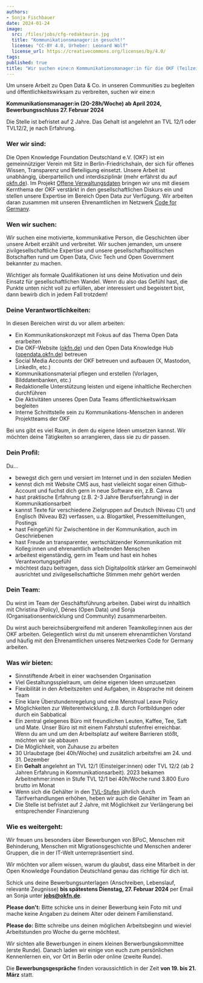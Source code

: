 ```yaml
---
authors:
- Sonja Fischbauer
date: 2024-01-24
image:
  src: /files/jobs/cfg-redakteurin.jpg
  title: "Kommunikationsmanager:in gesucht!"
  license: "CC-BY 4.0, Urheber: Leonard Wolf"
  license_url: https://creativecommons.org/licenses/by/4.0/
tags:
published: true
title: "Wir suchen eine:n Kommunikationsmanager:in für die OKF (Teilzeit, 20-28h/Woche)"
---
```


Um unsere Arbeit zu Open Data & Co. in unseren Communities zu begleiten und öffentlichkeitswirksam zu verbreiten, suchen wir eine:n

**Kommunikationsmanager:in (20-28h/Woche) ab April 2024, Bewerbungsschluss 27. Februar 2024** 

Die Stelle ist befristet auf 2 Jahre. Das Gehalt ist angelehnt an TVL 12/1 oder TVL12/2, je nach Erfahrung.

### Wer wir sind:
Die Open Knowledge Foundation Deutschland e.V. (OKF) ist ein gemeinnütziger Verein mit Sitz in Berlin-Friedrichshain, der sich für offenes Wissen, Transparenz und Beteiligung einsetzt. Unsere Arbeit ist unabhängig, überparteilich und interdisziplinär (mehr erfährst du auf [okfn.de](https://okfn.de)). Im Projekt [Offene Verwaltungsdaten](https://okfn.de/projekte/opendata/) bringen wir uns mit diesem Kernthema der OKF verstärkt in den gesellschaftlichen Diskurs ein und stellen unsere Expertise im Bereich Open Data zur Verfügung. Wir arbeiten daran zusammen mit unseren Ehrenamtlichen im Netzwerk [Code for Germany](https://codefor.de). 

### Wen wir suchen:
Wir suchen eine motivierte, kommunikative Person, die Geschichten über unsere Arbeit erzählt und verbreitet. Wir suchen jemanden, um unsere zivilgesellschaftliche Expertise und unsere gesellschaftspolitischen Botschaften rund um Open Data, Civic Tech und Open Government bekannter zu machen. 

Wichtiger als formale Qualifikationen ist uns deine Motivation und dein Einsatz für gesellschaftlichen Wandel. Wenn du also das Gefühl hast, die Punkte unten nicht voll  zu erfüllen, aber interessiert und begeistert bist, dann bewirb dich in jedem Fall trotzdem!

### Deine Verantwortlichkeiten:
In diesen Bereichen wirst du vor allem arbeiten:
* Ein Kommunikationskonzept mit Fokus auf das Thema Open Data erarbeiten
* Die OKF-Website ([okfn.de](https://okfn.de)) und den Open Data Knowledge Hub ([opendata.okfn.de](https://opendata.okfn.de)) betreuen
* Social Media Accounts der OKF betreuen und aufbauen (X, Mastodon, LinkedIn, etc.)
* Kommunikationsmaterial pflegen und erstellen (Vorlagen, Bilddatenbanken, etc.)
* Redaktionelle Unterstützung leisten und eigene inhaltliche Recherchen durchführen
* Die Aktivitäten unseres Open Data Teams öffentlichkeitswirksam begleiten
* Interne Schnittstelle sein zu Kommunikations-Menschen in anderen Projektteams der OKF

Bei uns gibt es viel Raum, in dem du eigene Ideen umsetzen kannst. Wir möchten deine Tätigkeiten so arrangieren, dass sie zu dir passen. 



### Dein Profil:
Du…
* bewegst dich gern und versiert im Internet und in den sozialen Medien
* kennst dich mit Website CMS aus, hast vielleicht sogar einen Github-Account und fuchst dich gern in neue Software ein, z.B. Canva
* hast praktische Erfahrung (z.B. 2-3 Jahre Berufserfahrung) in der Kommunikationsarbeit 
* kannst Texte für verschiedene Zielgruppen auf Deutsch (Niveau C1) und Englisch (Niveau B2) verfassen, u.a. Blogartikel, Pressemitteilungen, Postings
* hast Feingefühl für Zwischentöne in der Kommunikation, auch im Geschriebenen  
* hast Freude an transparenter, wertschätzender Kommunikation mit Kolleg:innen und ehrenamtlich arbeitenden Menschen
* arbeitest eigenständig, gern im Team und hast ein hohes Verantwortungsgefühl
* möchtest dazu beitragen, dass sich Digitalpolitik stärker am Gemeinwohl ausrichtet und zivilgesellschaftliche Stimmen mehr gehört werden


### Dein Team:
Du wirst im Team der Geschäftsführung arbeiten. Dabei wirst du inhaltlich mit Christina (Policy), Dénes (Open Data) und Sonja (Organisationsentwicklung und Community) zusammenarbeiten. 

Du wirst auch bereichsübergreifend mit anderen Teamkolleg:innen aus der OKF arbeiten. Gelegentlich wirst du mit unserem ehrenamtlichen Vorstand und häufig mit den Ehrenamtlichen unseres Netzwerkes Code for Germany arbeiten. 


### Was wir bieten:
* Sinnstiftende Arbeit in einer wachsenden Organisation
* Viel Gestaltungsspielraum, um deine eigenen Ideen umzusetzen
* Flexibilität in den Arbeitszeiten und Aufgaben, in Absprache mit deinem Team
* Eine klare Überstundenregelung und eine Menstrual Leave Policy 
* Möglichkeiten zur Weiterentwicklung, z.B. durch Fortbildungen oder durch ein Sabbatical
* Ein zentral gelegenes Büro mit freundlichen Leuten, Kaffee, Tee, Saft und Mate. Unser Büro ist mit einem Fahrstuhl stufenfrei erreichbar. Wenn du am und um den Arbeitsplatz auf weitere Barrieren stößt, möchten wir sie abbauen
* Die Möglichkeit, von Zuhause zu arbeiten
* 30 Urlaubstage (bei 40h/Woche) und zusätzlich arbeitsfrei am 24. und 31. Dezember
* Ein **Gehalt** angelehnt an TVL 12/1 (Einsteiger:innen) oder TVL 12/2 (ab 2 Jahren Erfahrung in Kommunikationsarbeit). 2023 bekamen Arbeitnehmer:innen in Stufe TVL 12/1 bei 40h/Woche rund 3.800 Euro brutto im Monat  
* Wenn sich die Gehälter in den [TVL-Stufen](https://oeffentlicher-dienst.info/c/t/rechner/tv-l/allg?id=tv-l-2023&matrix=1) jährlich durch Tarifverhandlungen erhöhen, heben wir auch die Gehälter im Team an 
* Die Stelle ist befristet auf 2 Jahre, mit Möglichkeit zur Verlängerung bei entsprechender Finanzierung 



### Wie es weitergeht:
Wir freuen uns besonders über Bewerbungen von BPoC,  Menschen mit Behinderung, Menschen mit Migrationsgeschichte und Menschen anderer Gruppen, die in der IT-Welt unterrepräsentiert sind. 

Wir möchten vor allem wissen, warum du glaubst, dass eine Mitarbeit in der Open Knowledge Foundation Deutschland genau das richtige für dich ist. 

Schick uns deine Bewerbungsunterlagen (Anschreiben, Lebenslauf, relevante Zeugnisse) **bis spätestens Dienstag, 27. Februar 2024** per Email an Sonja unter **jobs@okfn.de**. 

**Please don't:** Bitte schicke uns in deiner Bewerbung kein Foto mit und mache keine Angaben zu deinem Alter oder deinem Familienstand. 

**Please do:**  Bitte schreibe uns deinen möglichen Arbeitsbeginn und wieviel Arbeitstunden pro Woche du gerne möchtest. 

Wir sichten alle Bewerbungen in einem kleinen Berwerbungskommittee (erste Runde). Danach laden wir einige von euch zum persönlichen Kennenlernen ein, vor Ort in Berlin oder online (zweite Runde). 

Die **Bewerbungsgespräche** finden voraussichtlich in der Zeit **von 19. bis 21. März** statt.

